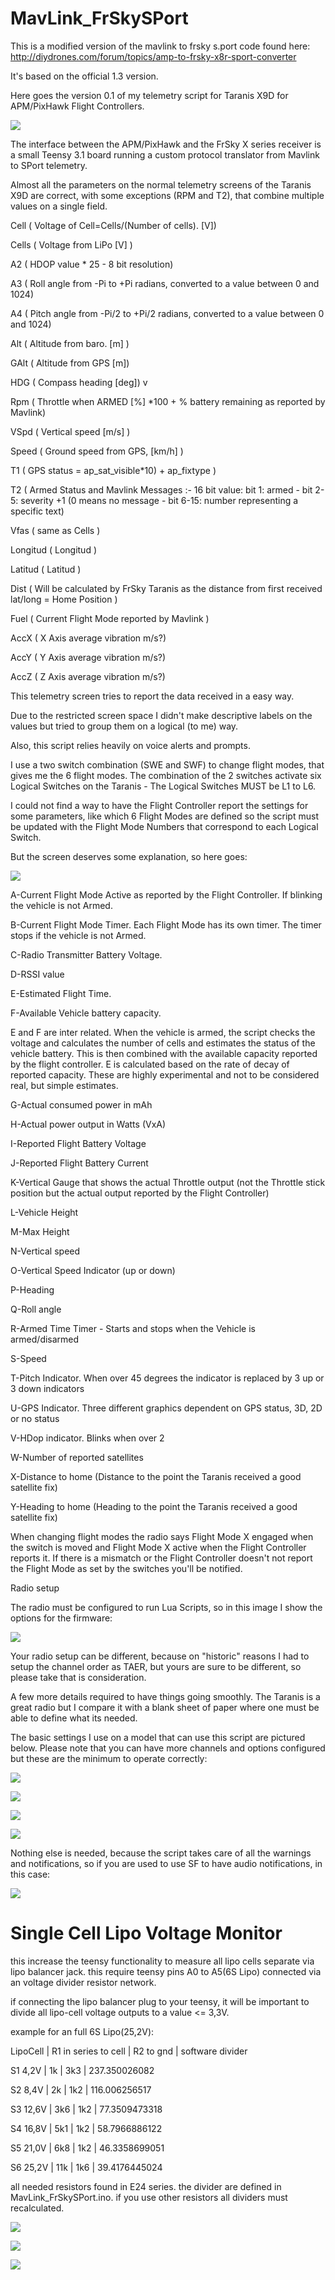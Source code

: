MavLink_FrSkySPort
==================
This is a modified version of the mavlink to frsky s.port code found here:
http://diydrones.com/forum/topics/amp-to-frsky-x8r-sport-converter

It's based on the official 1.3 version.

Here goes the version 0.1 of my telemetry script for Taranis X9D for APM/PixHawk Flight Controllers.

![](https://raw.githubusercontent.com/lvale/MavLink_FrSkySPort/DisplayAPMPosition/TelemetryScreen.png)

The interface between the APM/PixHawk and the FrSky X series receiver is a small Teensy 3.1 board running a custom protocol translator from Mavlink to SPort telemetry.

Almost all the parameters on the normal telemetry screens of the Taranis X9D are correct, with some exceptions (RPM and T2), that combine multiple values on a single field.

Cell ( Voltage of Cell=Cells/(Number of cells). [V]) 

Cells ( Voltage from LiPo [V] )

A2 ( HDOP value * 25 - 8 bit resolution)

A3 ( Roll angle from -Pi to +Pi radians, converted to a value between 0 and 1024)

A4 ( Pitch angle from -Pi/2 to +Pi/2 radians, converted to a value between 0 and 1024)

Alt ( Altitude from baro. [m] )

GAlt ( Altitude from GPS [m])

HDG ( Compass heading [deg]) v

Rpm ( Throttle when ARMED [%] *100 + % battery remaining as reported by Mavlink)

VSpd ( Vertical speed [m/s] )

Speed ( Ground speed from GPS, [km/h] )

T1 ( GPS status = ap_sat_visible*10) + ap_fixtype )

T2 ( Armed Status and Mavlink Messages :- 16 bit value: bit 1: armed - bit 2-5: severity +1 (0 means no message - bit 6-15: 
number representing a specific text)

Vfas ( same as Cells )

Longitud ( Longitud )

Latitud ( Latitud )

Dist ( Will be calculated by FrSky Taranis as the distance from first received lat/long = Home Position )

Fuel ( Current Flight Mode reported by Mavlink )

AccX ( X Axis average vibration m/s?)

AccY ( Y Axis average vibration m/s?)

AccZ ( Z Axis average vibration m/s?)

This telemetry screen tries to report the data received in a easy way. 

Due to the restricted screen space I didn't make descriptive labels on the values but tried to group them on a logical (to me) way.

Also, this script relies heavily on voice alerts and prompts.

I use a two switch combination (SWE and SWF) to change flight modes, that gives me the 6 flight modes. The combination of the 2 switches activate six Logical Switches on the Taranis - The Logical Switches MUST be L1 to L6.

I could not find a way to have the Flight Controller report the settings for some parameters, like which 6 Flight Modes are defined so the script must be updated with the Flight Mode Numbers that correspond to each Logical Switch.

But the screen deserves some explanation, so here goes:


![](https://raw.githubusercontent.com/lvale/MavLink_FrSkySPort/DisplayAPMPosition/TelemetryScreen_with_labels.png)

A-Current Flight Mode Active as reported by the Flight Controller. If blinking the vehicle is not Armed.

B-Current Flight Mode Timer. Each Flight Mode has its own timer. The timer stops if the vehicle is not Armed.

C-Radio Transmitter Battery Voltage.

D-RSSI value

E-Estimated Flight Time. 

F-Available Vehicle battery capacity. 

E and F are inter related. When the vehicle is armed, the script checks the voltage and calculates the number of cells and estimates the status of the vehicle battery. This is then combined with the available capacity reported by the flight controller.
E is calculated based on the rate of decay of reported capacity.
These are highly experimental and not to be considered real, but simple estimates.

G-Actual consumed power in mAh

H-Actual power output in Watts (VxA)

I-Reported Flight Battery Voltage

J-Reported Flight Battery Current

K-Vertical Gauge that shows the actual Throttle output (not the Throttle stick position but the actual output reported by the Flight Controller)

L-Vehicle Height

M-Max Height

N-Vertical speed

O-Vertical Speed Indicator (up or down)

P-Heading

Q-Roll angle

R-Armed Time Timer - Starts and stops when the Vehicle is armed/disarmed

S-Speed

T-Pitch Indicator. When over 45 degrees the indicator is replaced by 3 up or 3 down indicators

U-GPS Indicator. Three different graphics dependent on GPS status, 3D, 2D or no status

V-HDop indicator. Blinks when over 2

W-Number of reported satellites

X-Distance to home (Distance to the point the Taranis received a good satellite fix)

Y-Heading to home (Heading to the point the Taranis received a good satellite fix)

When changing flight modes the radio says Flight Mode X engaged when the switch is moved and Flight Mode X active when the Flight Controller reports it. If there is a mismatch or the Flight Controller doesn't not report the Flight Mode as set by the switches you'll be notified.




Radio setup

The radio must be configured to run Lua Scripts, so in this image I show the options for the firmware:

![](https://raw.githubusercontent.com/lvale/MavLink_FrSkySPort/DisplayAPMPosition/Radio_Setup_6.png)


Your radio setup can be different, because on "historic" reasons I had to setup the channel order as TAER, but yours are sure to be different, so please take that is consideration.

A few more details required to have things going smoothly. The Taranis is a great radio but I compare it with a blank sheet of paper where one must be able to define what its needed.

The basic settings I use on a model that can use this script are pictured below. Please note that you can have more channels and options configured but these are the minimum to operate correctly:


![](https://raw.githubusercontent.com/lvale/MavLink_FrSkySPort/DisplayAPMPosition/Radio_Setup_2.png)



![](https://raw.githubusercontent.com/lvale/MavLink_FrSkySPort/DisplayAPMPosition/Radio_Setup_3.png)



![](https://raw.githubusercontent.com/lvale/MavLink_FrSkySPort/DisplayAPMPosition/Radio_Setup_4.png)



![](https://raw.githubusercontent.com/lvale/MavLink_FrSkySPort/DisplayAPMPosition/Radio_Setup_5.png)



Nothing else is needed, because the script takes care of all the warnings and notifications, so if you are used to use SF to have audio notifications, in this case:




![](https://raw.githubusercontent.com/lvale/MavLink_FrSkySPort/DisplayAPMPosition/Radio_Setup_1.png)


Single Cell Lipo Voltage Monitor
================================

this increase the teensy functionality to measure all lipo cells separate via lipo balancer jack. this require teensy pins A0 to A5(6S Lipo) connected via an voltage divider resistor network.

if connecting the lipo balancer plug to your teensy, it will be important to divide all lipo-cell voltage outputs to a value <= 3,3V.

example for an full 6S Lipo(25,2V):

LipoCell | R1 in series to cell | R2 to gnd | software  divider 

S1  4,2V |   1k  |  3k3 |  237.350026082

S2  8,4V |   2k  |  1k2 |  116.006256517

S3 12,6V |   3k6 |  1k2 |  77.3509473318

S4 16,8V |   5k1 |  1k2 |  58.7966886122

S5 21,0V |   6k8 |  1k2 |  46.3358699051

S6 25,2V |  11k  |  1k6 |  39.4176445024

all needed resistors found in E24 series. the divider are defined in MavLink_FrSkySPort.ino. if you use other resistors all dividers must recalculated.

![](https://raw.githubusercontent.com/wolkstein/MavLink_FrSkySPort/single-cell-lipo-voltage/resistor_network.jpg)


![](https://raw.githubusercontent.com/wolkstein/MavLink_FrSkySPort/single-cell-lipo-voltage/CellsScreen.jpg)


![](https://raw.githubusercontent.com/wolkstein/MavLink_FrSkySPort/single-cell-lipo-voltage/MainScreen.jpg)




